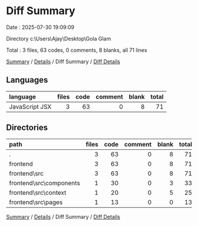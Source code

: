 # Diff Summary

Date : 2025-07-30 19:09:09

Directory c:\\Users\\Ajay\\Desktop\\Gola Glam

Total : 3 files,  63 codes, 0 comments, 8 blanks, all 71 lines

[Summary](results.md) / [Details](details.md) / Diff Summary / [Diff Details](diff-details.md)

## Languages
| language | files | code | comment | blank | total |
| :--- | ---: | ---: | ---: | ---: | ---: |
| JavaScript JSX | 3 | 63 | 0 | 8 | 71 |

## Directories
| path | files | code | comment | blank | total |
| :--- | ---: | ---: | ---: | ---: | ---: |
| . | 3 | 63 | 0 | 8 | 71 |
| frontend | 3 | 63 | 0 | 8 | 71 |
| frontend\\src | 3 | 63 | 0 | 8 | 71 |
| frontend\\src\\components | 1 | 30 | 0 | 3 | 33 |
| frontend\\src\\context | 1 | 20 | 0 | 5 | 25 |
| frontend\\src\\pages | 1 | 13 | 0 | 0 | 13 |

[Summary](results.md) / [Details](details.md) / Diff Summary / [Diff Details](diff-details.md)